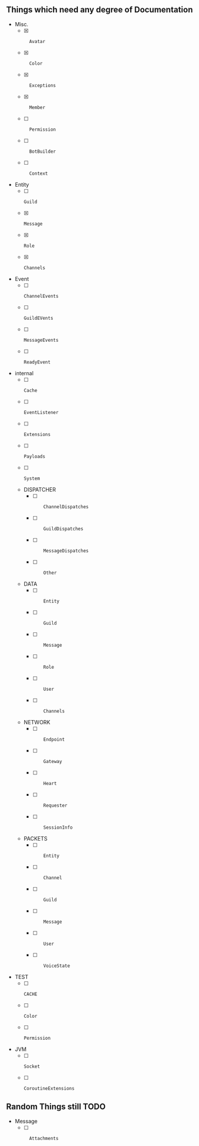 ## Things which need any degree of Documentation

- Misc.
    - [x]       Avatar 
    - [x]       Color
    - [x]       Exceptions
    - [x]       Member
    - [ ]       Permission
    - [ ]       BotBuilder
    - [ ]       Context
- Entity
    - [ ]     Guild
    - [x]     Message
    - [x]     Role
    - [x]     Channels
- Event
    - [ ]     ChannelEvents
    - [ ]     GuildEVents
    - [ ]     MessageEvents
    - [ ]     ReadyEvent
- internal
    - [ ]     Cache
    - [ ]     EventListener
    - [ ]     Extensions
    - [ ]     Payloads
    - [ ]     System
    - DISPATCHER
        - [ ]         ChannelDispatches
        - [ ]         GuildDispatches
        - [ ]         MessageDispatches
        - [ ]         Other
    - DATA
        - [ ]         Entity
        - [ ]         Guild
        - [ ]         Message
        - [ ]         Role
        - [ ]         User
        - [ ]         Channels
    - NETWORK
        - [ ]         Endpoint
        - [ ]         Gateway
        - [ ]         Heart
        - [ ]         Requester
        - [ ]         SessionInfo
    - PACKETS
        - [ ]         Entity
        - [ ]         Channel
        - [ ]         Guild
        - [ ]         Message
        - [ ]         User
        - [ ]         VoiceState
- TEST
    - [ ]     CACHE
    - [ ]     Color
    - [ ]     Permission
- JVM
    - [ ]     Socket
    - [ ]     CoroutineExtensions

## Random Things still TODO

- Message
    - [ ]       Attachments
    
